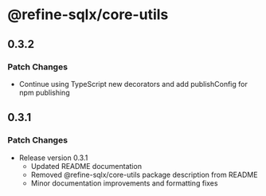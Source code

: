 # @refine-sqlx/core-utils

## 0.3.2

### Patch Changes

- Continue using TypeScript new decorators and add publishConfig for npm publishing

## 0.3.1

### Patch Changes

- Release version 0.3.1
  - Updated README documentation
  - Removed @refine-sqlx/core-utils package description from README
  - Minor documentation improvements and formatting fixes
